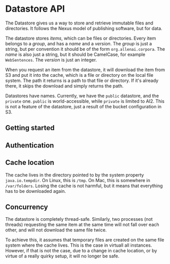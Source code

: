 # Datastore API

The Datastore gives us a way to store and retrieve immutable files and directories. It follows the Nexus model of publishing software, but for data.

The datastore stores *items*, which can be files or directories. Every item belongs to a *group*, and has a *name* and a *version*. The *group* is just a string, but per convention it should be of the form `org.allenai.corpora`. The *name* is also just a string, but it should be CamelCase, for example `WebSentences`. The *version* is just an integer.

When you request an item from the datastore, it will download the item from S3 and put it into the cache, which is a file or directory on the local file system. The path it returns is a path to that file or directory. If it's already there, it skips the download and simply returns the path.

Datastores have names. Currently, we have the `public` datastore, and the `private` one. `public` is world-accessible, while `private` is limited to AI2. This is not a feature of the datastore, just a result of the bucket configuration in S3.

## Getting started

## Authentication

## Cache location

The cache lives in the directory pointed to by the system property `java.io.tempdir`. On Linux, this is `/tmp`. On Mac, this is somewhere in `/var/folders`. Losing the cache is not harmful, but it means that everything has to be downloaded again.

## Concurrency

The datastore is completely thread-safe. Similarly, two processes (not threads) requesting the same item at the same time will not fall over each other, and will not download the same file twice.

To achieve this, it assumes that temporary files are created on the same file system where the cache lives. This is the case in virtuall all instances. However, if that is not the case, due to a change in cache location, or by virtue of a really quirky setup, it will no longer be safe.
